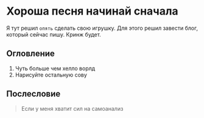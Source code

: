 # Хороша песня начинай сначала
Я тут решил `опять` сделать свою игрушку. 
Для этого решил завести блог, который сейчас пишу. 
Кринж будет. 

## Огловление
1. Чуть больше чем хелло ворлд
2. Нарисуйте остальную сову

## Послесловие

> Если у меня хватит сил на самоанализ
